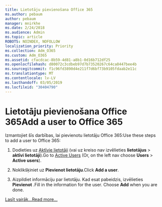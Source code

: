 ```yaml
---
title: Lietotāju pievienošana Office 365
ms.author: pebaum
author: pebaum
manager: mnirkhe
ms.date: 2/24/2018
ms.audience: Admin
ms.topic: article
ROBOTS: NOINDEX, NOFOLLOW
localization_priority: Priority
ms.collection: Adm_O365
ms.custom: Adm_O365
ms.assetid: cfacdcac-8b59-4d81-a8b1-0d16b712df25
ms.openlocfilehash: d80072c3cdbeb97d7b73520267c64ca8447bee4b
ms.sourcegitcommit: f1c96fd3890d4e211f7d6bf73b9105fdaab2e11c
ms.translationtype: MT
ms.contentlocale: lv-LV
ms.lasthandoff: 03/05/2019
ms.locfileid: "30404790"
---
```

# <a name="add-a-user-to-office-365"></a><span data-ttu-id="4b342-102">Lietotāju pievienošana Office 365</span><span class="sxs-lookup"><span data-stu-id="4b342-102">Add a user to Office 365</span></span>

<span data-ttu-id="4b342-103">Izmantojiet šīs darbības, lai pievienotu lietotāju Office 365:</span><span class="sxs-lookup"><span data-stu-id="4b342-103">Use these steps to add a user to Office 365:</span></span>
  
1. <span data-ttu-id="4b342-104">Dodieties uz [Aktīvie lietotāji](https://admin.microsoft.com/Adminportal/Home?source=applauncher#/users) (vai uz kreiso nav izvēlieties **lietotājus** \> **aktīvi lietotāji**).</span><span class="sxs-lookup"><span data-stu-id="4b342-104">Go to [Active Users](https://admin.microsoft.com/Adminportal/Home?source=applauncher#/users) (Or, on the left nav choose **Users** \> **Active users**).</span></span>
    
2. <span data-ttu-id="4b342-105">Noklikšķiniet uz **Pievienot lietotāju**.</span><span class="sxs-lookup"><span data-stu-id="4b342-105">Click **Add a user**.</span></span>
    
3. <span data-ttu-id="4b342-p101">Aizpildiet informāciju par lietotāju. Kad esat pabeidzis, izvēlieties **Pievienot** .</span><span class="sxs-lookup"><span data-stu-id="4b342-p101">Fill in the information for the user. Choose **Add** when you are done.</span></span> 
    
[<span data-ttu-id="4b342-108">Lasīt vairāk...</span><span class="sxs-lookup"><span data-stu-id="4b342-108">Read more...</span></span>](https://support.office.com/article/1970f7d6-03b5-442f-b385-5880b9c256ec)
  


